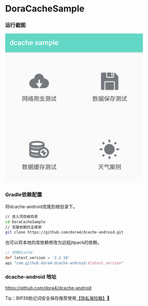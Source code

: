 # DoraCacheSample

### 运行截图

![avatar](https://github.com/dora4/DoraCacheSample/blob/main/art/dcache.png)

### Gradle依赖配置

将dcache-android克隆到根目录下。

```bash
// 进入项目根目录
cd DoraCacheSample
// 克隆依赖的主框架
git clone https://github.com/dora4/dcache-android.git
```
也可以将本地的库依赖修改为远程jitpack的依赖。

```groovy
// 依赖dcache
def latest_version = '2.2.10'
api "com.github.dora4:dcache-android:$latest_version"
```

### dcache-android 地址
https://github.com/dora4/dcache-android


Tip：BIP39助记词安全保存推荐使用[【隐私保险箱】](https://dorachat.oss-cn-hongkong.aliyuncs.com/Dora_Box_1.12.apk)🎉
